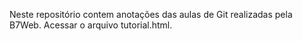 Neste repositório contem anotações das aulas de Git realizadas pela B7Web.
Acessar o arquivo tutorial.html.








